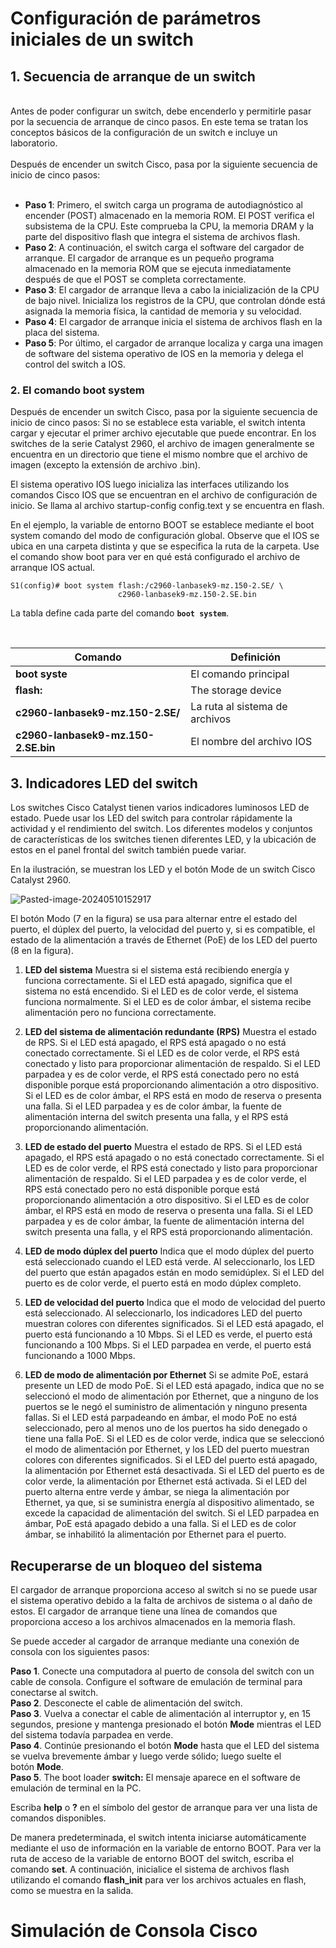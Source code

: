 # Configuración de parámetros iniciales de un switch

## 1. Secuencia de arranque de un switch
</br>
Antes de poder configurar un switch, debe encenderlo y permitirle pasar por la secuencia de arranque de cinco pasos. En este tema se tratan los conceptos básicos de la configuración de un switch e incluye un laboratorio.
</br></br>
Después de encender un switch Cisco, pasa por la siguiente secuencia de inicio de cinco pasos:
</br></br>

- **Paso 1**: Primero, el switch carga un programa de autodiagnóstico al encender (POST) almacenado en la memoria ROM. El POST verifica el subsistema de la CPU. Este comprueba la CPU, la memoria DRAM y la parte del dispositivo flash que integra el sistema de archivos flash.
- **Paso 2**: A continuación, el switch carga el software del cargador de arranque. El cargador de arranque es un pequeño programa almacenado en la memoria ROM que se ejecuta inmediatamente después de que el POST se completa correctamente.
- **Paso 3**: El cargador de arranque lleva a cabo la inicialización de la CPU de bajo nivel. Inicializa los registros de la CPU, que controlan dónde está asignada la memoria física, la cantidad de memoria y su velocidad.
- **Paso 4**: El cargador de arranque inicia el sistema de archivos flash en la placa del sistema.
- **Paso 5**: Por último, el cargador de arranque localiza y carga una imagen de software del sistema operativo de IOS en la memoria y delega el control del switch a IOS.

### 2. El comando boot system

Después de encender un switch Cisco, pasa por la siguiente secuencia de inicio de cinco pasos: Si no se establece esta variable, el switch intenta cargar y ejecutar el primer archivo ejecutable que puede encontrar. En los switches de la serie Catalyst 2960, el archivo de imagen generalmente se encuentra en un directorio que tiene el mismo nombre que el archivo de imagen (excepto la extensión de archivo .bin).

El sistema operativo IOS luego inicializa las interfaces utilizando los comandos Cisco IOS que se encuentran en el archivo de configuración de inicio. Se llama al archivo startup-config config.text y se encuentra en flash.

En el ejemplo, la variable de entorno BOOT se establece mediante el boot system comando del modo de configuración global. Observe que el IOS se ubica en una carpeta distinta y que se especifica la ruta de la carpeta. Use el comando show boot para ver en qué está configurado el archivo de arranque IOS actual.

```shell
S1(config)# boot system flash:/c2960-lanbasek9-mz.150-2.SE/ \
                        c2960-lanbasek9-mz.150-2.SE.bin
```

La tabla define cada parte del comando **`boot system`**.

</br>

| Comando                             | Definición                     |
| ----------------------------------- | ------------------------------ |
| **boot syste**                      | El comando principal           |
| **flash:**                          | The storage device             |
| **c2960-lanbasek9-mz.150-2.SE/**    | La ruta al sistema de archivos |
| **c2960-lanbasek9-mz.150-2.SE.bin** | El nombre del archivo IOS      |

## 3. Indicadores LED del switch

Los switches Cisco Catalyst tienen varios indicadores luminosos LED de estado. Puede usar los LED del switch para controlar rápidamente la actividad y el rendimiento del switch. Los diferentes modelos y conjuntos de características de los switches tienen diferentes LED, y la ubicación de estos en el panel frontal del switch también puede variar.

En la ilustración, se muestran los LED y el botón Mode de un switch Cisco Catalyst 2960.
<br>

<img src="https://i.ibb.co/hmY3yFq/Pasted-image-20240510152917.png" alt="Pasted-image-20240510152917" border="0">

El botón Modo (7 en la figura) se usa para alternar entre el estado del puerto, el dúplex del puerto, la velocidad del puerto y, si es compatible, el estado de la alimentación a través de Ethernet (PoE) de los LED del puerto (8 en la figura).


1. **LED del sistema**
   Muestra si el sistema está recibiendo energía y funciona correctamente. Si el LED está apagado, significa que el sistema no está encendido. Si el LED es de color verde, el sistema funciona normalmente. Si el LED es de color ámbar, el sistema recibe alimentación pero no funciona correctamente.

2. **LED del sistema de alimentación redundante (RPS)**
   Muestra el estado de RPS. Si el LED está apagado, el RPS está apagado o no está conectado correctamente. Si el LED es de color verde, el RPS está conectado y listo para proporcionar alimentación de respaldo. Si el LED parpadea y es de color verde, el RPS está conectado pero no está disponible porque está proporcionando alimentación a otro dispositivo. Si el LED es de color ámbar, el RPS está en modo de reserva o presenta una falla. Si el LED parpadea y es de color ámbar, la fuente de alimentación interna del switch presenta una falla, y el RPS está proporcionando alimentación.

3. **LED de estado del puerto**
   Muestra el estado de RPS. Si el LED está apagado, el RPS está apagado o no está conectado correctamente. Si el LED es de color verde, el RPS está conectado y listo para proporcionar alimentación de respaldo. Si el LED parpadea y es de color verde, el RPS está conectado pero no está disponible porque está proporcionando alimentación a otro dispositivo. Si el LED es de color ámbar, el RPS está en modo de reserva o presenta una falla. Si el LED parpadea y es de color ámbar, la fuente de alimentación interna del switch presenta una falla, y el RPS está proporcionando alimentación.
   
4. **LED de modo dúplex del puerto**
   Indica que el modo dúplex del puerto está seleccionado cuando el LED está verde. Al seleccionarlo, los LED del puerto que están apagados están en modo semidúplex. Si el LED del puerto es de color verde, el puerto está en modo dúplex completo.
   
5. **LED de velocidad del puerto**
   Indica que el modo de velocidad del puerto está seleccionado. Al seleccionarlo, los indicadores LED del puerto muestran colores con diferentes significados. Si el LED está apagado, el puerto está funcionando a 10 Mbps. Si el LED es verde, el puerto está funcionando a 100 Mbps. Si el LED parpadea en verde, el puerto está funcionando a 1000 Mbps.
   
1. **LED de modo de alimentación por Ethernet**
   Si se admite PoE, estará presente un LED de modo PoE. Si el LED está apagado, indica que no se seleccionó el modo de alimentación por Ethernet, que a ninguno de los puertos se le negó el suministro de alimentación y ninguno presenta fallas. Si el LED está parpadeando en ámbar, el modo PoE no está seleccionado, pero al menos uno de los puertos ha sido denegado o tiene una falla PoE. Si el LED es de color verde, indica que se seleccionó el modo de alimentación por Ethernet, y los LED del puerto muestran colores con diferentes significados. Si el LED del puerto está apagado, la alimentación por Ethernet está desactivada. Si el LED del puerto es de color verde, la alimentación por Ethernet está activada. Si el LED del puerto alterna entre verde y ámbar, se niega la alimentación por Ethernet, ya que, si se suministra energía al dispositivo alimentado, se excede la capacidad de alimentación del switch. Si el LED parpadea en ámbar, PoE está apagado debido a una falla. Si el LED es de color ámbar, se inhabilitó la alimentación por Ethernet para el puerto.
## Recuperarse de un bloqueo del sistema

El cargador de arranque proporciona acceso al switch si no se puede usar el sistema operativo debido a la falta de archivos de sistema o al daño de estos. El cargador de arranque tiene una línea de comandos que proporciona acceso a los archivos almacenados en la memoria flash.

Se puede acceder al cargador de arranque mediante una conexión de consola con los siguientes pasos:

**Paso 1**. Conecte una computadora al puerto de consola del switch con un cable de consola. Configure el software de emulación de terminal para conectarse al switch.  
**Paso 2**. Desconecte el cable de alimentación del switch.  
**Paso 3**. Vuelva a conectar el cable de alimentación al interruptor y, en 15 segundos, presione y mantenga presionado el botón **Mode** mientras el LED del sistema todavía parpadea en verde.  
**Paso 4**. Continúe presionando el botón **Mode** hasta que el LED del sistema se vuelva brevemente ámbar y luego verde sólido; luego suelte el botón **Mode**.  
**Paso 5**. The boot loader **switch:** El mensaje aparece en el software de emulación de terminal en la PC.

Escriba **help** o **?** en el símbolo del gestor de arranque para ver una lista de comandos disponibles.

De manera predeterminada, el switch intenta iniciarse automáticamente mediante el uso de información en la variable de entorno BOOT. Para ver la ruta de acceso de la variable de entorno BOOT del switch, escriba el comando **set**. A continuación, inicialice el sistema de archivos flash utilizando el comando **flash_init** para ver los archivos actuales en flash, como se muestra en la salida.
# Simulación de Consola Cisco

<div class="console-container" id="terminal"></div>

<script src="https://cdn.jsdelivr.net/npm/xterm/lib/xterm.js"></script>
<script>
    document.addEventListener('DOMContentLoaded', () => {
        const terminal = new Terminal({
            cols: 80,
            rows: 24,
            theme: {
                background: '#000000',
                foreground: '#0f0'
            }
        });
        terminal.open(document.getElementById('terminal'));

        const prompt = 'S1(config)# ';
        terminal.write(prompt);

        let command = '';

        terminal.onKey(e => {
            const { key, domEvent } = e;

            if (domEvent.key === 'Enter') { // Enter key
                terminal.write('\r\n');
                if (command === 'show version') {
                    terminal.write('Cisco IOS Software, C2960 Software (C2960-LANBASEK9-M), Version 15.0(2)SE, RELEASE SOFTWARE (fc1)\r\n');
                } else if (command.startsWith('boot system')) {
                    terminal.write('Configuración de boot system actualizada.\r\n');
                } else {
                    terminal.write('Comando no reconocido.\r\n');
                }
                terminal.write(prompt);
                command = '';
            } else if (domEvent.key === 'Backspace') { // Backspace key
                if (command.length > 0) {
                    terminal.write('\b \b');
                    command = command.slice(0, -1);
                }
            } else if (!domEvent.ctrlKey && !domEvent.altKey && !domEvent.metaKey) { // Filtra las teclas de control
                terminal.write(key);
                command += key;
            }
        });

        terminal.focus();
    });
</script>
